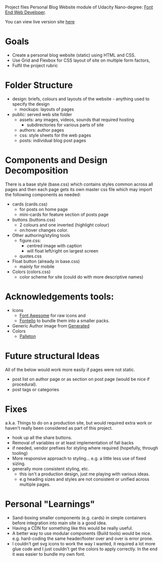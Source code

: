 Project files Personal Blog Website module of Udacity Nano-degree: [Font End Web Developer](https://www.udacity.com/course/front-end-web-developer-nanodegree--nd0011).

You can view live version site [here](https://74c5.github.io/ufed-blog-project/public/index.html)

# Goals

- Create a personal blog website (static) using HTML and CSS.
- Use Grid and Flexbox for CSS layout of site on multiple form factors,
- Fulfil the project rubric

# Folder Structure

- design:  briefs, colours and layouts of the website - anything used to specify the design
    - mockups:  layouts of pages
- public:  served web site folder
    - assets: any images, videos, sounds that required hosting
        - subdirectories for various parts of site
    - authors: author pages
    - css: style sheets for the web pages
    - posts: individual blog post pages

# Components and Design Decomposition

There is a base style (base.css) which contains styles common across all pages and then each page gets its own master css file which may import the following components as needed:

* cards (cards.css)
    - for posts on home page
    - mini-cards for feature section of posts page
* buttons (buttons.css)
  * 2 colours and one inverted (highlight colour)
  * on:hover changes color.
* Other authoring/styling tools
  * figure.css:
    * centred image with caption
    * will float left/right on largest screen
  * quotes.css 
* Float button (already in base.css)
  * mainly for mobile
* Colors (colors.css)
  * color scheme for site (could do with more descriptive names)


# Acknowledgements tools:

- Icons
    - [Font Awesome](https://fontawesome.com/how-to-use/on-the-web/setup/hosting-font-awesome-yourself)
for raw icons and
    - [Fontello](http://fontello.com/) to bundle them into a smaller packs.
- Generic Author image from [Generated](https://generated.photos/)
- Colors
    - [Palleton](http://paletton.com/#uid=70j0u0kqoy79ySAf-KTyPlOEPg-
)


# Future structural Ideas

All of the below would work more easily if pages were not static.
- post list on author page or as section on post page (would be nice if procedural).
- post tags or categories

# Fixes
a.k.a. Things to do on a production site, but would required extra work or haven't really been considered as part of this project.

- hook up all the share buttons.
- Removal of variables or at least implementation of fall backs
- if needed, vendor prefixes for styling where required (hopefully, through tooling)
- More responsive approach to styling... e.g. a little less use of fixed sizing.
- generally more consistent styling, etc.
    - this isn't a production design, just me playing with various ideas.
    - e.g heading sizes and styles are not consistent or unified across multiple pages.

# Personal "Learnings"

- Sand-boxing smaller components (e.g. cards) in simple containers before integration into main site is a good idea.
- Having a CDN for something like this would be really useful.
- A better way to use modular components (Build tools) would be nice. e.g. hard-coding the same header/footer over and over is error prone.
- I couldn't get svg icons to work the way I wanted, it required a lot more glue code and I just couldn't get the colors to apply correctly. In the end it was easier to bundle my own font.
